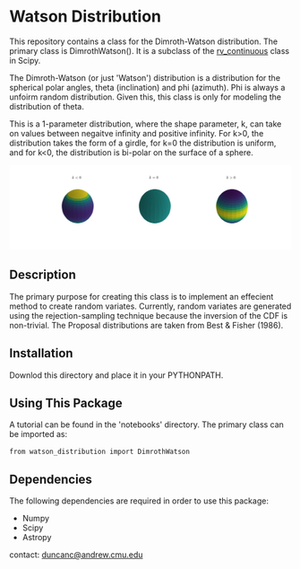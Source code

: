 # Watson Distribution

This repository contains a class for the Dimroth-Watson distribution.  The primary class is DimrothWatson(). It is a subclass of the [rv_continuous](https://docs.scipy.org/doc/scipy/reference/generated/scipy.stats.rv_continuous.html) class in Scipy.   

The Dimroth-Watson (or just 'Watson') distribution is a distribution for the spherical polar angles, theta (inclination) and phi (azimuth).  Phi is always a unfoirm random distribution.  Given this, this class is only for modeling the distribution of theta.  

This is a 1-parameter distribution, where the shape parameter, k, can take on values between negaitve infinity and positive infinity.  For k>0, the distribution takes the form of a girdle, for k=0 the distribution is uniform, and for k<0, the distribution is bi-polar on the surface of a sphere.  

![](./notebooks/pdf_plot.png)

## Description

The primary purpose for creating this class is to implement an effecient method to create random variates.  Currently, random variates are generated using the rejection-sampling technique because the inversion of the CDF is non-trivial.  The Proposal distributions are taken from Best & Fisher (1986).  


## Installation

Downlod this directory and place it in your PYTHONPATH.  

## Using This Package

A tutorial can be found in the 'notebooks' directory.  The primary class can be imported as:

```
from watson_distribution import DimrothWatson
```


## Dependencies

The following dependencies are required in order to use this package: 

* Numpy
* Scipy
* Astropy


contact: duncanc@andrew.cmu.edu